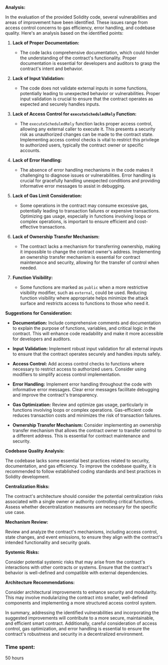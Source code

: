 **Analysis:**

In the evaluation of the provided Solidity code, several vulnerabilities and areas of improvement have been identified. These issues range from access control concerns to gas efficiency, error handling, and codebase quality. Here's an analysis based on the identified points:

1. **Lack of Proper Documentation:**
   - The code lacks comprehensive documentation, which could hinder the understanding of the contract's functionality. Proper documentation is essential for developers and auditors to grasp the contract's intent and behavior.

2. **Lack of Input Validation:**
   - The code does not validate external inputs in some functions, potentially leading to unexpected behavior or vulnerabilities. Proper input validation is crucial to ensure that the contract operates as expected and securely handles inputs.

3. **Lack of Access Control for `executeScheduledRely` Function:**
   - The `executeScheduledRely` function lacks proper access control, allowing any external caller to execute it. This presents a security risk as unauthorized changes can be made to the contract state. Implementing access control checks is vital to restrict this privilege to authorized users, typically the contract owner or specific accounts.

4. **Lack of Error Handling:**
   - The absence of error handling mechanisms in the code makes it challenging to diagnose issues or vulnerabilities. Error handling is crucial for gracefully handling unexpected conditions and providing informative error messages to assist in debugging.

5. **Lack of Gas Limit Consideration:**
   - Some operations in the contract may consume excessive gas, potentially leading to transaction failures or expensive transactions. Optimizing gas usage, especially in functions involving loops or complex operations, is important to ensure efficient and cost-effective transactions.

6. **Lack of Ownership Transfer Mechanism:**
   - The contract lacks a mechanism for transferring ownership, making it impossible to change the contract owner's address. Implementing an ownership transfer mechanism is essential for contract maintenance and security, allowing for the transfer of control when needed.

7. **Function Visibility:**
   - Some functions are marked as `public` when a more restrictive visibility modifier, such as `external`, could be used. Reducing function visibility where appropriate helps minimize the attack surface and restricts access to functions to those who need it.

**Suggestions for Consideration:**

- **Documentation:** Include comprehensive comments and documentation to explain the purpose of functions, variables, and critical logic in the contract. This will enhance code readability and make it more accessible for developers and auditors.

- **Input Validation:** Implement robust input validation for all external inputs to ensure that the contract operates securely and handles inputs safely.

- **Access Control:** Add access control checks to functions where necessary to restrict access to authorized users. Consider using modifiers to simplify access control implementation.

- **Error Handling:** Implement error handling throughout the code with informative error messages. Clear error messages facilitate debugging and improve the contract's transparency.

- **Gas Optimization:** Review and optimize gas usage, particularly in functions involving loops or complex operations. Gas-efficient code reduces transaction costs and minimizes the risk of transaction failures.

- **Ownership Transfer Mechanism:** Consider implementing an ownership transfer mechanism that allows the contract owner to transfer control to a different address. This is essential for contract maintenance and security.

**Codebase Quality Analysis:**

The codebase lacks some essential best practices related to security, documentation, and gas efficiency. To improve the codebase quality, it is recommended to follow established coding standards and best practices in Solidity development.

**Centralization Risks:**

The contract's architecture should consider the potential centralization risks associated with a single owner or authority controlling critical functions. Assess whether decentralization measures are necessary for the specific use case.

**Mechanism Review:**

Review and analyze the contract's mechanisms, including access control, state changes, and event emissions, to ensure they align with the contract's intended functionality and security goals.

**Systemic Risks:**

Consider potential systemic risks that may arise from the contract's interactions with other contracts or systems. Ensure that the contract's behavior is well-defined and compatible with external dependencies.

**Architecture Recommendations:**

Consider architectural improvements to enhance security and modularity. This may involve modularizing the contract into smaller, well-defined components and implementing a more structured access control system.

In summary, addressing the identified vulnerabilities and incorporating the suggested improvements will contribute to a more secure, maintainable, and efficient smart contract. Additionally, careful consideration of access control, gas optimization, and error handling is essential to ensure the contract's robustness and security in a decentralized environment.

### Time spent:
50 hours
